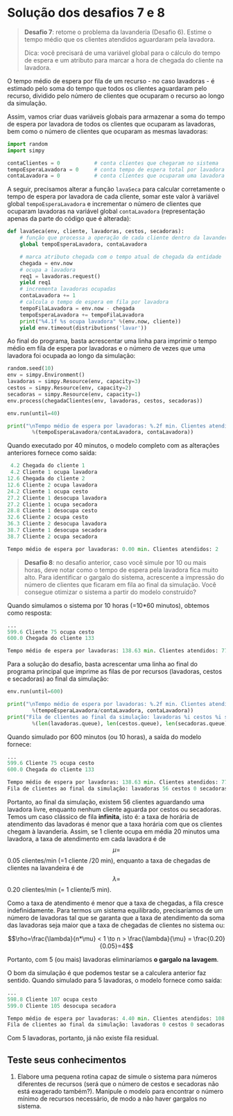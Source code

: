 # Solução dos desafios 7 e 8

> **Desafio 7**: retome o problema da lavanderia \(Desafio 6\). Estime o tempo médio que os clientes atendidos aguardaram pela lavadora.
>
> Dica: você precisará de uma variável global para o cálculo do tempo de espera e um atributo para marcar a hora de chegada do cliente na lavadora.

O tempo médio de espera por fila de um recurso - no caso lavadoras - é estimado pelo soma do tempo que todos os clientes aguardaram pelo recurso, dividido pelo número de clientes que ocuparam o recurso ao longo da simulação.

Assim, vamos criar duas variáveis globais para armazenar a soma do tempo de espera por lavadora de todos os clientes que ocuparam as lavadoras, bem como o número de clientes que ocuparam as mesmas lavadoras:

```python
import random
import simpy

contaClientes = 0           # conta clientes que chegaram no sistema
tempoEsperaLavadora = 0     # conta tempo de espera total por lavadora
contaLavadora = 0           # conta clientes que ocuparam uma lavadora
```

A seguir, precisamos alterar a função `lavaSeca` para calcular corretamente o tempo de espera por lavadora de cada cliente, somar este valor à variável global `tempoEsperaLavadora` e incrementar o número de clientes que ocuparam lavadoras na variável global `contaLavadora` \(representação apenas da parte do código que é alterada\):

```python
def lavaSeca(env, cliente, lavadoras, cestos, secadoras):
    # função que processa a operação de cada cliente dentro da lavanderia
    global tempoEsperaLavadora, contaLavadora

    # marca atributo chegada com o tempo atual de chegada da entidade
    chegada = env.now
    # ocupa a lavadora
    req1 = lavadoras.request()
    yield req1
    # incrementa lavadoras ocupadas
    contaLavadora += 1
    # calcula o tempo de espera em fila por lavadora
    tempoFilaLavadora = env.now - chegada
    tempoEsperaLavadora += tempoFilaLavadora
    print("%4.1f %s ocupa lavadora" %(env.now, cliente))
    yield env.timeout(distributions('lavar'))
```

Ao final do programa, basta acrescentar uma linha para imprimir o tempo médio em fila de espera por lavadoras e o número de vezes que uma lavadora foi ocupada ao longo da simulação:

```python
random.seed(10)
env = simpy.Environment()
lavadoras = simpy.Resource(env, capacity=3)
cestos = simpy.Resource(env, capacity=2)
secadoras = simpy.Resource(env, capacity=1)
env.process(chegadaClientes(env, lavadoras, cestos, secadoras))

env.run(until=40)

print("\nTempo médio de espera por lavadoras: %.2f min. Clientes atendidos: %i" 
        %(tempoEsperaLavadora/contaLavadora, contaLavadora))
```

Quando executado por 40 minutos, o modelo completo com as alterações anteriores fornece como saída:

```python
 4.2 Chegada do cliente 1
 4.2 Cliente 1 ocupa lavadora
12.6 Chegada do cliente 2
12.6 Cliente 2 ocupa lavadora
24.2 Cliente 1 ocupa cesto
27.2 Cliente 1 desocupa lavadora
27.2 Cliente 1 ocupa secadora
28.8 Cliente 1 desocupa cesto
32.6 Cliente 2 ocupa cesto
36.3 Cliente 2 desocupa lavadora
38.7 Cliente 1 desocupa secadora
38.7 Cliente 2 ocupa secadora

Tempo médio de espera por lavadoras: 0.00 min. Clientes atendidos: 2
```

> **Desafio 8**: no desafio anterior, caso você simule por 10 ou mais horas, deve notar como o tempo de espera pela lavadora fica muito alto. Para identificar o gargalo do sistema, acrescente a impressão do número de clientes que ficaram em fila ao final da simulação. Você consegue otimizar o sistema a partir do modelo construído?

Quando simulamos o sistema por 10 horas \(=10\*60 minutos\), obtemos como resposta:

```python
...
599.6 Cliente 75 ocupa cesto
600.0 Chegada do cliente 133

Tempo médio de espera por lavadoras: 138.63 min. Clientes atendidos: 77
```

Para a solução do desafio, basta acrescentar uma linha ao final do programa principal que imprime as filas de por recursos \(lavadoras, cestos e secadoras\) ao final da simulação:

```python
env.run(until=600)

print("\nTempo médio de espera por lavadoras: %.2f min. Clientes atendidos: %i" 
        %(tempoEsperaLavadora/contaLavadora, contaLavadora))
print("Fila de clientes ao final da simulação: lavadoras %i cestos %i secadoras %i" 
        %(len(lavadoras.queue), len(cestos.queue), len(secadoras.queue)))
```

Quando simulado por 600 minutos \(ou 10 horas\), a saída do modelo fornece:

```python
...
599.6 Cliente 75 ocupa cesto
600.0 Chegada do cliente 133

Tempo médio de espera por lavadoras: 138.63 min. Clientes atendidos: 77
Fila de clientes ao final da simulação: lavadoras 56 cestos 0 secadoras 0
```

Portanto, ao final da simulação, existem 56 clientes aguardando uma lavadora livre, enquanto nenhum cliente aguarda por cestos ou secadoras. Temos um caso clássico de fila **infinita**, isto é: a taxa de horária de atendimento das lavadoras é menor que a taxa horária com que os clientes chegam à lavanderia. Assim, se 1 cliente ocupa em média 20 minutos uma lavadora, a taxa de atendimento em cada lavadora é de $$\mu=$$ 0.05 clientes\/min \(=1 cliente \/20 min\), enquanto a taxa de chegadas de clientes na lavandeira é de $$\lambda=$$0.20 clientes\/min \(= 1 cliente\/5 min\).

Como a taxa de atendimento é menor que a taxa de chegadas, a fila cresce indefinidamente. Para termos um sistema equilibrado, precisaríamos de um número de lavadoras tal que se garanta que a taxa de atendimento da soma das lavadoras seja maior que a taxa de chegadas de clientes no sistema ou:

$$\rho=\frac{\lambda}{n*\mu} < 1 \to n > \frac{\lambda}{\mu} = \frac{0.20}{0.05}=4$$

Portanto, com 5 \(ou mais\) lavadoras eliminaríamos **o gargalo na lavagem**.

O bom da simulação é que podemos testar se a calculera anterior faz sentido. Quando simulado para 5 lavadoras, o modelo fornece como saída:

```python
...
598.8 Cliente 107 ocupa cesto
599.0 Cliente 105 desocupa secadora

Tempo médio de espera por lavadoras: 4.40 min. Clientes atendidos: 108
Fila de clientes ao final da simulação: lavadoras 0 cestos 0 secadoras 0
```

Com 5 lavadoras, portanto, já não existe fila residual.

## Teste seus conhecimentos

1. Elabore uma pequena rotina capaz de simule o sistema para números diferentes de recursos \(será que o número de cestos e secadoras não está exagerado também?\). Manipule o modelo para encontrar o número mínimo de recursos necessário, de modo a não haver gargalos no sistema.

